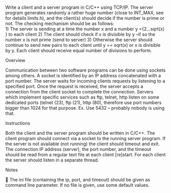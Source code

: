  Write a client and a server program in C/C++ using TCP/IP. The server program generates randomly a rather huge number (close to INT_MAX, see for details limits.h), and the client(s) should decide if the number is prime or not. The checking mechanism should be as follows:  
 	1) The server is sending at a time the number x and a number y ={2…sqrt(x) } to each client
 	 2) The client should check if x is divisible by y –if so the number x is not prime (send to server)
 	  3) Otherwise the server should continue to send new pairs to each client until y  == sqrt(x) or x is divisible by y.  Each client should receive equal number of divisions to perform.  
 	  
 	 
Overview 

 Communication between two software programs can be done using sockets among others. A socket is identified by an IP address concatenated with a port number. The server waits for incoming clients requests by listening to a specified port. Once the request is received, the server accepts a connection from the client socket to complete the connection. Servers which implement specific services such as ftp, telnet, http listen on some dedicated ports (telnet (23), ftp (21), http (80), therefore use port numbers bigger than 1024 for that purpose. Ex. Use 5432 – probably nobody is using that. 
 
 
 Instructions 
 
  Both the client and the server program should be written in C/C++. The client program should connect via a socket to the running server program. If the server is not available (not running) the client should timeout and exit. The connection IP address (server), the port number, and the timeout should be read from a regular text file at each client [re]start. For each client the server should listen in a separate thread.
  
  
  Notes 
  
   The ini file (containing the ip, port, and timeout) should be given as command line parameter. If no file is given, use some default values.  